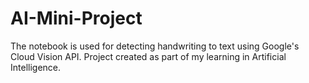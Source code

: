 # AI-Mini-Project
The notebook is used for detecting handwriting to text using Google's Cloud Vision API.
Project created as part of my learning in Artificial Intelligence.
